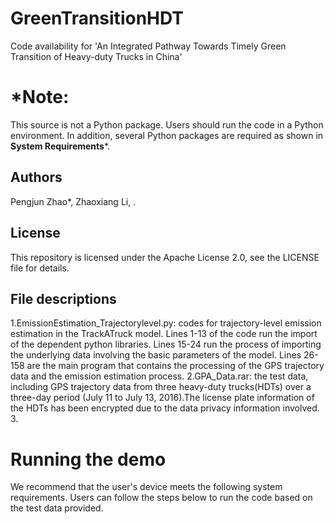 # GreenTransitionHDT
Code availability for 'An Integrated Pathway Towards Timely Green Transition of Heavy-duty Trucks in China'

# *Note: 
This source is not a Python package. Users should run the code in a Python environment. In addition, several Python packages are required as shown in **System Requirements***.

## Authors
Pengjun Zhao*, Zhaoxiang Li, .
## License
This repository is licensed under the Apache License 2.0, see the LICENSE file for details.
## File descriptions
1.EmissionEstimation_Trajectorylevel.py: codes for trajectory-level emission estimation in the TrackATruck model. Lines 1-13 of the code run the import of the dependent python libraries. Lines 15-24 run the process of importing the underlying data involving the basic parameters of the model. Lines 26-158 are the main program that contains the processing of the GPS trajectory data and the emission estimation process.
2.GPA_Data.rar: the test data, including GPS trajectory data from three heavy-duty trucks(HDTs) over a three-day period (July 11 to July 13, 2016).The license plate information of the HDTs has been encrypted due to the data privacy information involved.
3.

# Running the demo
We recommend that the user's device meets the following system requirements. Users can follow the steps below to run the code based on the test data provided.
